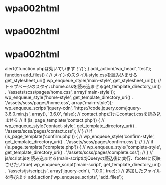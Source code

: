 # wpa002html

# wpa002html

# wpa002html

<?php

/**
 * testatrail functions and definitions
 *
 * @link https://developer.wordpress.org/themes/basics/theme-functions/
 *
 * @package testatrail
 */
/*****************************
 * ファイルの読み込み
 ****************************/
// 読み込ませたいファイルを追加


// funciton.phpの動作確認
function test()
{
    echo '<script>alert(\'function.phpは効いています！\')</script>';
}
add_action('wp_head', 'test');

function add_files()
{
    // メインのスタイルstyle.cssを読み込ませるget_stylesheet_uri()
    wp_enqueue_style('main-style', get_stylesheet_uri());
    // トップページのスタイルhome.cssを読み込ませるget_template_directory_uri() . '/assets/scss/pages/home.css', array('main-style'));
    wp_enqueue_style('home-style', get_template_directory_uri() . '/assets/scss/pages/home.css', array('main-style'));
    wp_enqueue_script('jquery-cdn', 'https://code.jquery.com/jquery-3.6.0.min.js', array(), '3.6.0', false);
    // contact.phpだけにcontact.cssを読み込ませる
    // if (is_page_template('contact.php')) {
    //     wp_enqueue_style('contact-style', get_template_directory_uri() . '/assets/scss/pages/contact.css');
    // }
    // if (is_page_template('confirm.php')) {
    //     wp_enqueue_style('confirm-style', get_template_directory_uri() . '/assets/scss/pages/confirm.css');
    // }
    // if (is_page_template('complete.php')) {
    //     wp_enqueue_style('complete-style', get_template_directory_uri() . '/assets/scss/pages/complete.css');
    // }
    // js/script.jsを読み込ませる(main-scriptはjQueryの読込後に実行、footerに反映させたいtrue)
    wp_enqueue_script('main-script', get_template_directory_uri() . '/assets/js/script.js', array('jquery-cdn'), '1.0.0', true);
}
// 追加したファイルを呼び出す
add_action('wp_enqueue_scripts', 'add_files');
